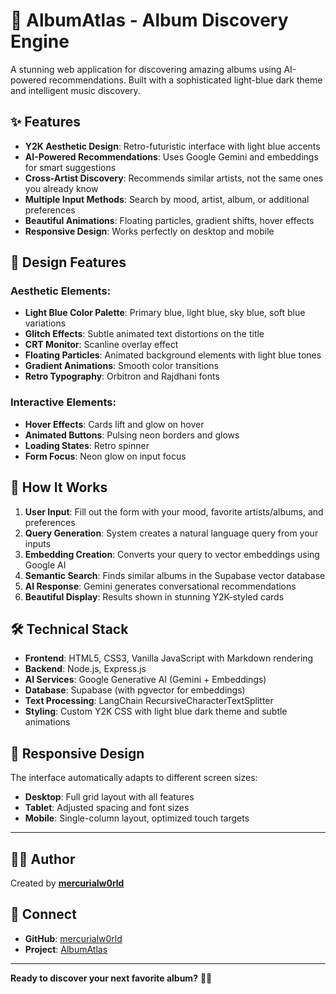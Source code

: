 # 🎵 AlbumAtlas - Album Discovery Engine

A stunning web application for discovering amazing albums using AI-powered recommendations. Built with a sophisticated light-blue dark theme and intelligent music discovery.


## ✨ Features

- **Y2K Aesthetic Design**: Retro-futuristic interface with light blue accents
- **AI-Powered Recommendations**: Uses Google Gemini and embeddings for smart suggestions
- **Cross-Artist Discovery**: Recommends similar artists, not the same ones you already know
- **Multiple Input Methods**: Search by mood, artist, album, or additional preferences
- **Beautiful Animations**: Floating particles, gradient shifts, hover effects
- **Responsive Design**: Works perfectly on desktop and mobile

## 🎨 Design Features

### Aesthetic Elements:
- **Light Blue Color Palette**: Primary blue, light blue, sky blue, soft blue variations
- **Glitch Effects**: Subtle animated text distortions on the title
- **CRT Monitor**: Scanline overlay effect
- **Floating Particles**: Animated background elements with light blue tones
- **Gradient Animations**: Smooth color transitions
- **Retro Typography**: Orbitron and Rajdhani fonts

### Interactive Elements:
- **Hover Effects**: Cards lift and glow on hover
- **Animated Buttons**: Pulsing neon borders and glows
- **Loading States**: Retro spinner 
- **Form Focus**: Neon glow on input focus

## 🎵 How It Works

1. **User Input**: Fill out the form with your mood, favorite artists/albums, and preferences
2. **Query Generation**: System creates a natural language query from your inputs
3. **Embedding Creation**: Converts your query to vector embeddings using Google AI
4. **Semantic Search**: Finds similar albums in the Supabase vector database
5. **AI Response**: Gemini generates conversational recommendations
6. **Beautiful Display**: Results shown in stunning Y2K-styled cards

## 🛠️ Technical Stack

- **Frontend**: HTML5, CSS3, Vanilla JavaScript with Markdown rendering
- **Backend**: Node.js, Express.js
- **AI Services**: Google Generative AI (Gemini + Embeddings)
- **Database**: Supabase (with pgvector for embeddings)
- **Text Processing**: LangChain RecursiveCharacterTextSplitter
- **Styling**: Custom Y2K CSS with light blue dark theme and subtle animations

## 📱 Responsive Design

The interface automatically adapts to different screen sizes:
- **Desktop**: Full grid layout with all features
- **Tablet**: Adjusted spacing and font sizes
- **Mobile**: Single-column layout, optimized touch targets

---

## 👨‍💻 Author

Created by **[mercurialw0rld](https://github.com/mercurialw0rld)** 
## 🌟 Connect

- **GitHub**: [mercurialw0rld](https://github.com/mercurialw0rld)
- **Project**: [AlbumAtlas](https://github.com/mercurialw0rld/albumatlas)

---

**Ready to discover your next favorite album?** 🎵✨
